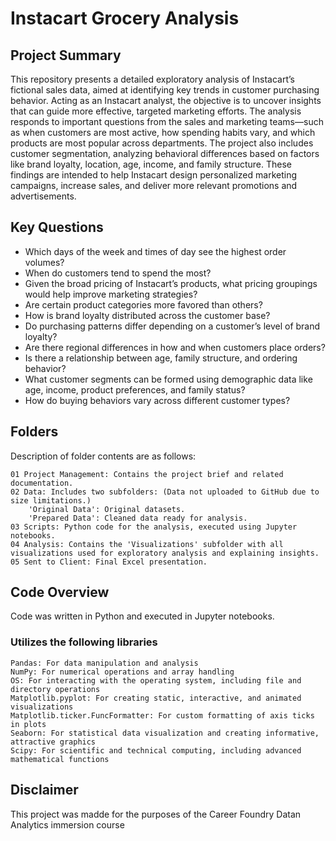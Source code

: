 # Instacart Grocery Analysis 

## Project Summary
This repository presents a detailed exploratory analysis of Instacart’s fictional sales data, aimed at identifying key trends in customer purchasing behavior. Acting as an Instacart analyst, the objective is to uncover insights that can guide more effective, targeted marketing efforts. The analysis responds to important questions from the sales and marketing teams—such as when customers are most active, how spending habits vary, and which products are most popular across departments. The project also includes customer segmentation, analyzing behavioral differences based on factors like brand loyalty, location, age, income, and family structure. These findings are intended to help Instacart design personalized marketing campaigns, increase sales, and deliver more relevant promotions and advertisements.

## Key Questions 
- Which days of the week and times of day see the highest order volumes?
- When do customers tend to spend the most?
- Given the broad pricing of Instacart’s products, what pricing groupings would help improve marketing strategies?
- Are certain product categories more favored than others?
- How is brand loyalty distributed across the customer base?
- Do purchasing patterns differ depending on a customer’s level of brand loyalty?
- Are there regional differences in how and when customers place orders?
- Is there a relationship between age, family structure, and ordering behavior?
- What customer segments can be formed using demographic data like age, income, product preferences, and family status?
- How do buying behaviors vary across different customer types?

## Folders
Description of folder contents are as follows:

    01 Project Management: Contains the project brief and related documentation.
    02 Data: Includes two subfolders: (Data not uploaded to GitHub due to size limitations.)
        'Original Data': Original datasets.
        'Prepared Data': Cleaned data ready for analysis.
    03 Scripts: Python code for the analysis, executed using Jupyter notebooks.
    04 Analysis: Contains the 'Visualizations' subfolder with all visualizations used for exploratory analysis and explaining insights.
    05 Sent to Client: Final Excel presentation.

## Code Overview
Code was written in Python and executed in Jupyter notebooks.
### Utilizes the following libraries

    Pandas: For data manipulation and analysis
    NumPy: For numerical operations and array handling
    OS: For interacting with the operating system, including file and directory operations
    Matplotlib.pyplot: For creating static, interactive, and animated visualizations
    Matplotlib.ticker.FuncFormatter: For custom formatting of axis ticks in plots
    Seaborn: For statistical data visualization and creating informative, attractive graphics
    Scipy: For scientific and technical computing, including advanced mathematical functions


## Disclaimer 
This project was madde for the purposes of the Career Foundry Datan Analytics immersion course 
